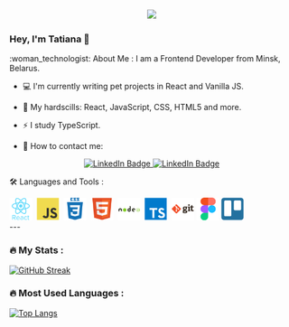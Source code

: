 ### 
<div id="header" align="center">
  <img src="https://gifdb.com/images/high/blue-typing-cat-working-mode-gzp9vt97s4mcvy26.webp" width="250"/>
</div>
<div aligm = 'left'> 
<h3>Hey, I'm Tatiana 👋</h3>
</div>
:woman_technologist: About Me :
I am a Frontend Developer from Minsk, Belarus.

- :computer: I'm currently writing pet projects in React and Vanilla JS.

- :paperclip: My hardscills: React, JavaScript, CSS, HTML5 and more.

- :zap: I study TypeScript.


- :email: How to contact me: 
<div id="badges" align="center">
  <a href="https://www.linkedin.com/in/tatiana-priskoka-b20658ba/">
    <img src="https://img.shields.io/badge/LinkedIn-blue?style=for-the-badge&logo=linkedin&logoColor=white" alt="LinkedIn Badge"/>
  </a>
  <a href="https://t.me/tatiana_pris">
    <img src="https://img.shields.io/badge/Telegram-2CA5E0?style=for-the-badge&logo=telegram&logoColor=white" alt="LinkedIn Badge"/>
  </a>
    
</div>

:hammer_and_wrench: Languages and Tools :
<div>
  <img src="https://github.com/devicons/devicon/blob/master/icons/react/react-original-wordmark.svg" title="React" alt="React" width="40" height="40"/>&nbsp;
    <img src="https://github.com/devicons/devicon/blob/master/icons/javascript/javascript-original.svg" title="JavaScript" alt="JavaScript" width="40" height="40"/>&nbsp;
  <img src="https://github.com/devicons/devicon/blob/master/icons/css3/css3-plain-wordmark.svg"  title="CSS3" alt="CSS" width="40" height="40"/>&nbsp;
  <img src="https://github.com/devicons/devicon/blob/master/icons/html5/html5-original.svg" title="HTML5" alt="HTML" width="40" height="40"/>&nbsp;
    <img src="https://github.com/devicons/devicon/blob/master/icons/nodejs/nodejs-original-wordmark.svg" title="NodeJS" alt="NodeJS" width="40" height="40"/>&nbsp;
    <img src="https://github.com/devicons/devicon/blob/master/icons/typescript/typescript-original.svg" title="TypeScript" alt="TypeScript" width="40" height="40"/>&nbsp;
    <img src="https://github.com/devicons/devicon/blob/master/icons/git/git-original-wordmark.svg" title="Git" **alt="Git" width="40" height="40"/>
  <img src="https://github.com/devicons/devicon/blob/master/icons/figma/figma-original.svg" title="Figma" **alt="Figma" width="40" height="40"/>
   <img src="https://github.com/devicons/devicon/blob/master/icons/trello/trello-plain.svg" title="Trello" **alt="Trello" width="40" height="40"/>
</div>
---

### :fire: My Stats :
[![GitHub Streak](https://streak-stats.demolab.com?user=tatianapriskoka&theme=highcontrast)](https://git.io/streak-stats)


### :fire: Most Used Languages :
[![Top Langs](https://github-readme-stats.vercel.app/api/top-langs/?username=tatianapriskoka&layout=compact&theme=vision-friendly-dark)](https://github.com/anuraghazra/github-readme-stats)
